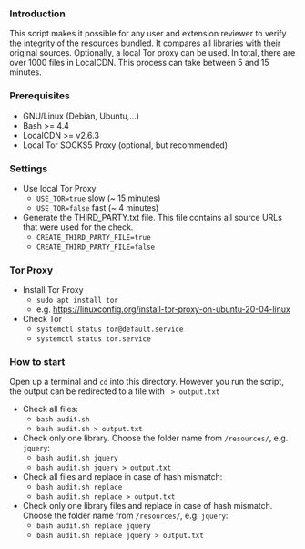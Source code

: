 ### Introduction
This script makes it possible for any user and extension reviewer to verify the integrity of the resources bundled. It compares all libraries with their original sources. Optionally, a local Tor proxy can be used. In total, there are over 1000 files in LocalCDN. This process can take between 5 and 15 minutes.

### Prerequisites
* GNU/Linux (Debian, Ubuntu,...)
* Bash >= 4.4
* LocalCDN >= v2.6.3
* Local Tor SOCKS5 Proxy (optional, but recommended)


### Settings
* Use local Tor Proxy
  * `USE_TOR=true` slow (~ 15 minutes)
  * `USE_TOR=false` fast (~ 4 minutes)
* Generate the THIRD_PARTY.txt file. This file contains all source URLs that were used for the check.
  * `CREATE_THIRD_PARTY_FILE=true`
  * `CREATE_THIRD_PARTY_FILE=false`


### Tor Proxy
* Install Tor Proxy
  * `sudo apt install tor`
  * e.g. https://linuxconfig.org/install-tor-proxy-on-ubuntu-20-04-linux
* Check Tor
  * `systemctl status tor@default.service`
  * `systemctl status tor.service`


### How to start
Open up a terminal and `cd` into this directory. However you run the script, the output can be redirected to a file with ` > output.txt`
* Check all files:
  * `bash audit.sh`
  * `bash audit.sh > output.txt`
* Check only one library. Choose the folder name from `/resources/`, e.g. `jquery`:
  * `bash audit.sh jquery`
  * `bash audit.sh jquery > output.txt`
* Check all files and replace in case of hash mismatch:
  * `bash audit.sh replace`
  * `bash audit.sh replace > output.txt`
* Check only one library files and replace in case of hash mismatch. Choose the folder name from `/resources/`, e.g. `jquery`:
  * `bash audit.sh replace jquery`
  * `bash audit.sh replace jquery > output.txt`
